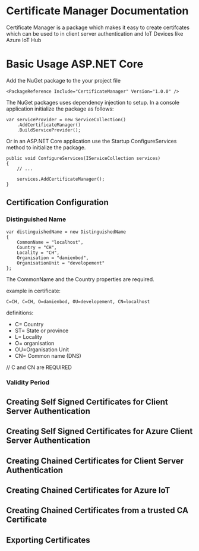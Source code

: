 # Certificate Manager Documentation

Certificate Manager is a package which makes it easy to create certifcates which can be used to in client server authentication and IoT Devices like Azure IoT Hub

# Basic Usage ASP.NET Core

Add the NuGet package to the your project file

```
<PackageReference Include="CertificateManager" Version="1.0.0" />
```

The NuGet packages uses dependency injection to setup. In a console application initialize the package as follows:
```
var serviceProvider = new ServiceCollection()
    .AddCertificateManager()
    .BuildServiceProvider();

```

Or in an ASP.NET Core application use the Startup ConfigureServices method to initialize the package.

```
public void ConfigureServices(IServiceCollection services)
{
    // ...

    services.AddCertificateManager();
}
```

## Certification Configuration

### Distinguished Name

```
var distinguishedName = new DistinguishedName
{
    CommonName = "localhost",
    Country = "CH",
    Locality = "CH",
    Organisation = "damienbod",
    OrganisationUnit = "developement"
};
```
The CommonName and the Country properties are required.

example in certificate:
```
C=CH, C=CH, O=damienbod, OU=developement, CN=localhost
```

definitions:

- C= Country 
- ST= State or province
- L= Locality
- O= organisation
- OU=Organisation Unit
- CN= Common name (DNS) 

// C and CN are REQUIRED

### Validity Period

## Creating Self Signed Certificates for Client Server Authentication

## Creating Self Signed Certificates for Azure Client Server Authentication

## Creating Chained Certificates for Client Server Authentication

## Creating Chained Certificates for Azure IoT 

## Creating Chained Certificates from a trusted CA Certificate

## Exporting Certificates

